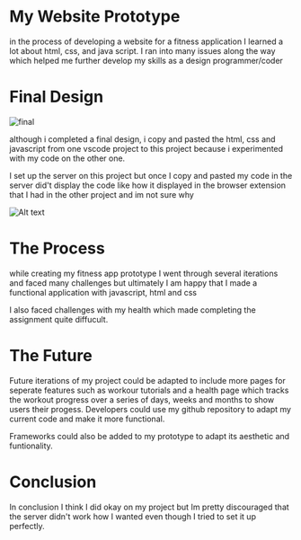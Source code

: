 # My Website Prototype
in the process of developing a website for a fitness application I learned a lot about html, css, and java script. I ran into many issues along the way which helped me further develop my skills as a design programmer/coder

# Final Design

![final](../new%20one/img/reptrackss1.png)

although i completed a final design, i copy and pasted the html, css and javascript from one vscode project to this project because i experimented with my code on the other one.

I set up the server on this project but once I copy and pasted my code in the server did't display the code like how it displayed in the browser extension that I had in the other project and im not sure why 

![Alt text](../new%20one/img/reptrackss2.png)

# The Process
while creating my fitness app prototype I went through several iterations and faced many challenges but ultimately I am happy that I made a functional application with javascript, html and css

I also faced challenges with my health which made completing the assignment quite diffucult. 

# The Future
Future iterations of my project could be adapted to include more pages for seperate features such as workour tutorials and a health page which tracks the workout progress over a series of days, weeks and months to show users their progess. Developers could use my github repository to adapt my current code and make it more functional. 

Frameworks could also be added to my prototype to adapt its aesthetic and funtionality.

# Conclusion

In conclusion I think I did okay on my project but Im pretty discouraged that the server didn't work how I wanted even though I tried to set it up perfectly. 